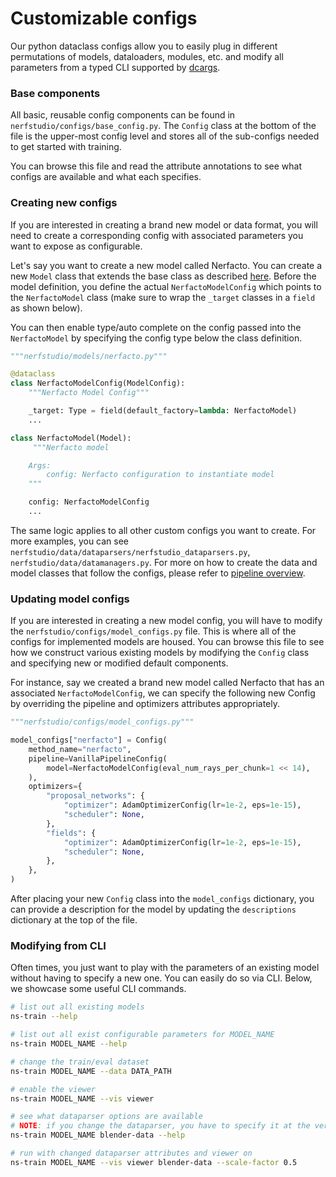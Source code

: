 # Customizable configs

Our python dataclass configs allow you to easily plug in different permutations of models, dataloaders, modules, etc.
and modify all parameters from a typed CLI supported by [dcargs](https://pypi.org/project/dcargs/).

### Base components

All basic, reusable config components can be found in `nerfstudio/configs/base_config.py`. The `Config` class at the bottom of the file is the upper-most config level and stores all of the sub-configs needed to get started with training. 

You can browse this file and read the attribute annotations to see what configs are available and what each specifies.

### Creating new configs

If you are interested in creating a brand new model or data format, you will need to create a corresponding config with associated parameters you want to expose as configurable.

Let's say you want to create a new model called Nerfacto. You can create a new `Model` class that extends the base class as described [here](pipelines/models.ipynb). Before the model definition, you define the actual `NerfactoModelConfig` which points to the `NerfactoModel` class (make sure to wrap the `_target` classes in a `field` as shown below).

You can then enable type/auto complete on the config passed into the `NerfactoModel` by specifying the config type below the class definition.

```python
"""nerfstudio/models/nerfacto.py"""

@dataclass
class NerfactoModelConfig(ModelConfig):
    """Nerfacto Model Config"""

    _target: Type = field(default_factory=lambda: NerfactoModel)
    ...

class NerfactoModel(Model):
     """Nerfacto model

    Args:
        config: Nerfacto configuration to instantiate model
    """

    config: NerfactoModelConfig
    ...
```

The same logic applies to all other custom configs you want to create. For more examples, you can see `nerfstudio/data/dataparsers/nerfstudio_dataparsers.py`, `nerfstudio/data/datamanagers.py`. For more on how to create the data and model classes that follow the configs, please refer to [pipeline overview](pipelines/index.rst).

### Updating model configs

If you are interested in creating a new model config, you will have to modify the `nerfstudio/configs/model_configs.py` file. This is where all of the configs for implemented models are housed. You can browse this file to see how we construct various existing models by modifying the `Config` class and specifying new or modified default components. 

For instance, say we created a brand new model called Nerfacto that has an associated `NerfactoModelConfig`, we can specify the following new Config by overriding the pipeline and optimizers attributes appropriately.

```python
"""nerfstudio/configs/model_configs.py"""

model_configs["nerfacto"] = Config(
    method_name="nerfacto",
    pipeline=VanillaPipelineConfig(
        model=NerfactoModelConfig(eval_num_rays_per_chunk=1 << 14),
    ),
    optimizers={
        "proposal_networks": {
            "optimizer": AdamOptimizerConfig(lr=1e-2, eps=1e-15),
            "scheduler": None,
        },
        "fields": {
            "optimizer": AdamOptimizerConfig(lr=1e-2, eps=1e-15),
            "scheduler": None,
        },
    },
)
```

After placing your new `Config` class into the `model_configs` dictionary, you can provide a description for the model by updating the `descriptions` dictionary at the top of the file.


### Modifying from CLI
Often times, you just want to play with the parameters of an existing model without having to specify a new one. You can easily do so via CLI. Below, we showcase some useful CLI commands.

```bash
# list out all existing models
ns-train --help

# list out all exist configurable parameters for MODEL_NAME
ns-train MODEL_NAME --help

# change the train/eval dataset
ns-train MODEL_NAME --data DATA_PATH

# enable the viewer
ns-train MODEL_NAME --vis viewer

# see what dataparser options are available
# NOTE: if you change the dataparser, you have to specify it at the very end.
ns-train MODEL_NAME blender-data --help

# run with changed dataparser attributes and viewer on
ns-train MODEL_NAME --vis viewer blender-data --scale-factor 0.5
```
